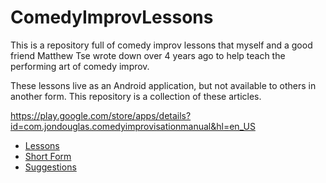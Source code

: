 # ComedyImprovLessons

This is a repository full of comedy improv lessons that myself and a good friend Matthew Tse wrote down over 4 years ago to help teach the performing art of comedy improv.

These lessons live as an Android application, but not available to others in another form. This repository is a collection of these articles.

https://play.google.com/store/apps/details?id=com.jondouglas.comedyimprovisationmanual&hl=en_US

- [Lessons](https://github.com/JonDouglas/ComedyImprovLessons/tree/master/Lessons)
- [Short Form](https://github.com/JonDouglas/ComedyImprovLessons/tree/master/ShortForm)
- [Suggestions](https://github.com/JonDouglas/ComedyImprovLessons/tree/master/Suggestions)
